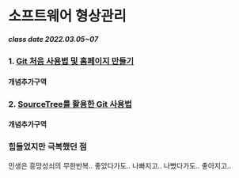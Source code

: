 # 소프트웨어 형상관리 
##### class date 2022.03.05~07

### 1. [Git 처음 사용법 및 홈페이지 만들기](https://www.youtube.com/watch?v=hYXh1l07WNM&t=35s)

#### 개념추가구역

### 2. [SourceTree를 활용한 Git 사용법](https://www.youtube.com/watch?v=GDXfrJwYfDc&t=147s)

#### 개념추가구역


### 힘들었지만 극복했던 점
인생은 흥망성쇠의 무한반복.. 좋았다가도.. 나빠지고.. 나빴다가도.. 좋아지고..
